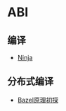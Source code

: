 # ABI

## 编译
* [Ninja](https://ninja-build.org/)

## 分布式编译
* [Bazel原理初探](https://www.cnblogs.com/jack47/p/build-in-the-cloud.html)